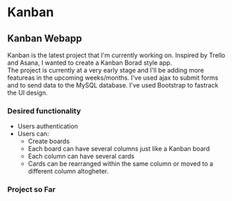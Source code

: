 # Kanban

## Kanban Webapp

Kanban is the latest project that I'm currently working on. Inspired by Trello and Asana, I wanted to create a Kanban Borad style app.  
The project is currently at a very early stage and I'll be adding more featureas in the upcoming weeks/months.
I've used ajax to submit forms and to send data to the MySQL database. I've used Bootstrap to fastrack the UI design.

### Desired functionality

- Users authentication
- Users can:
  - Create boards
  - Each board can have several columns just like a Kanban board
  - Each column can have several cards
  - Cards can be rearranged within the same column or moved to a different column altogheter.

### Project so Far
